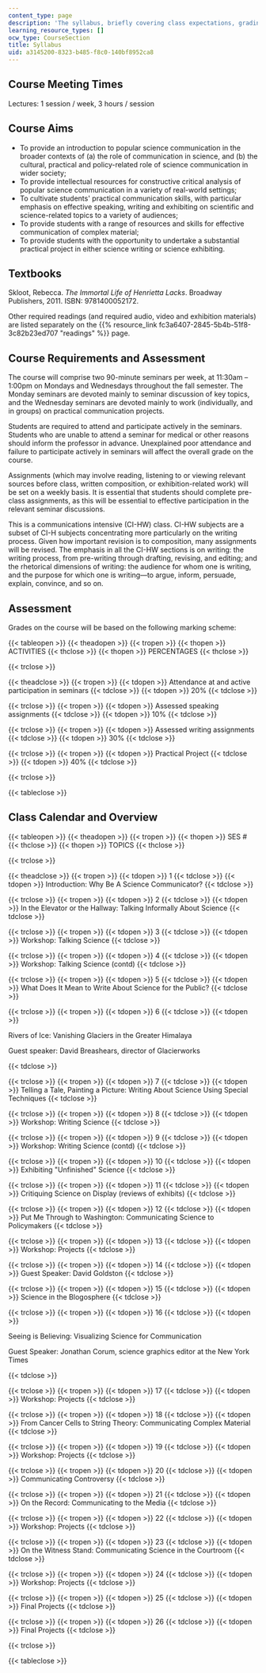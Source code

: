```yaml
---
content_type: page
description: 'The syllabus, briefly covering class expectations, grading, and topics. '
learning_resource_types: []
ocw_type: CourseSection
title: Syllabus
uid: a3145200-8323-b485-f8c0-140bf8952ca8
---
```


Course Meeting Times
--------------------

Lectures: 1 session / week, 3 hours / session

Course Aims
-----------

*   To provide an introduction to popular science communication in the broader contexts of (a) the role of communication in science, and (b) the cultural, practical and policy-related role of science communication in wider society;
*   To provide intellectual resources for constructive critical analysis of popular science communication in a variety of real-world settings;
*   To cultivate students' practical communication skills, with particular emphasis on effective speaking, writing and exhibiting on scientific and science-related topics to a variety of audiences;
*   To provide students with a range of resources and skills for effective communication of complex material;
*   To provide students with the opportunity to undertake a substantial practical project in either science writing or science exhibiting.

Textbooks
---------

Skloot, Rebecca. _The Immortal Life of Henrietta Lacks_. Broadway Publishers, 2011. ISBN: 9781400052172.

Other required readings (and required audio, video and exhibition materials) are listed separately on the {{% resource_link fc3a6407-2845-5b4b-51f8-3c82b23ed707 "readings" %}} page.

Course Requirements and Assessment
----------------------------------

The course will comprise two 90-minute seminars per week, at 11:30am – 1:00pm on Mondays and Wednesdays throughout the fall semester. The Monday seminars are devoted mainly to seminar discussion of key topics, and the Wednesday seminars are devoted mainly to work (individually, and in groups) on practical communication projects.

Students are required to attend and participate actively in the seminars. Students who are unable to attend a seminar for medical or other reasons should inform the professor in advance. Unexplained poor attendance and failure to participate actively in seminars will affect the overall grade on the course.

Assignments (which may involve reading, listening to or viewing relevant sources before class, written composition, or exhibition-related work) will be set on a weekly basis. It is essential that students should complete pre-class assignments, as this will be essential to effective participation in the relevant seminar discussions.

This is a communications intensive (CI-HW) class. CI-HW subjects are a subset of CI-H subjects concentrating more particularly on the writing process. Given how important revision is to composition, many assignments will be revised. The emphasis in all the CI-HW sections is on writing: the writing process, from pre-writing through drafting, revising, and editing; and the rhetorical dimensions of writing: the audience for whom one is writing, and the purpose for which one is writing—to argue, inform, persuade, explain, convince, and so on.

Assessment
----------

Grades on the course will be based on the following marking scheme:

{{< tableopen >}}
{{< theadopen >}}
{{< tropen >}}
{{< thopen >}}
ACTIVITIES
{{< thclose >}}
{{< thopen >}}
PERCENTAGES
{{< thclose >}}

{{< trclose >}}

{{< theadclose >}}
{{< tropen >}}
{{< tdopen >}}
Attendance at and active participation in seminars
{{< tdclose >}}
{{< tdopen >}}
20%
{{< tdclose >}}

{{< trclose >}}
{{< tropen >}}
{{< tdopen >}}
Assessed speaking assignments
{{< tdclose >}}
{{< tdopen >}}
10%
{{< tdclose >}}

{{< trclose >}}
{{< tropen >}}
{{< tdopen >}}
Assessed writing assignments
{{< tdclose >}}
{{< tdopen >}}
30%
{{< tdclose >}}

{{< trclose >}}
{{< tropen >}}
{{< tdopen >}}
Practical Project
{{< tdclose >}}
{{< tdopen >}}
40%
{{< tdclose >}}

{{< trclose >}}

{{< tableclose >}}

Class Calendar and Overview
---------------------------

{{< tableopen >}}
{{< theadopen >}}
{{< tropen >}}
{{< thopen >}}
SES #
{{< thclose >}}
{{< thopen >}}
TOPICS
{{< thclose >}}

{{< trclose >}}

{{< theadclose >}}
{{< tropen >}}
{{< tdopen >}}
1
{{< tdclose >}}
{{< tdopen >}}
Introduction: Why Be A Science Communicator?
{{< tdclose >}}

{{< trclose >}}
{{< tropen >}}
{{< tdopen >}}
2
{{< tdclose >}}
{{< tdopen >}}
In the Elevator or the Hallway: Talking Informally About Science
{{< tdclose >}}

{{< trclose >}}
{{< tropen >}}
{{< tdopen >}}
3
{{< tdclose >}}
{{< tdopen >}}
Workshop: Talking Science
{{< tdclose >}}

{{< trclose >}}
{{< tropen >}}
{{< tdopen >}}
4
{{< tdclose >}}
{{< tdopen >}}
Workshop: Talking Science (contd)
{{< tdclose >}}

{{< trclose >}}
{{< tropen >}}
{{< tdopen >}}
5
{{< tdclose >}}
{{< tdopen >}}
What Does It Mean to Write About Science for the Public?
{{< tdclose >}}

{{< trclose >}}
{{< tropen >}}
{{< tdopen >}}
6
{{< tdclose >}}
{{< tdopen >}}


Rivers of Ice: Vanishing Glaciers in the Greater Himalaya

Guest speaker: David Breashears, director of Glacierworks


{{< tdclose >}}

{{< trclose >}}
{{< tropen >}}
{{< tdopen >}}
7
{{< tdclose >}}
{{< tdopen >}}
Telling a Tale, Painting a Picture: Writing About Science Using Special Techniques
{{< tdclose >}}

{{< trclose >}}
{{< tropen >}}
{{< tdopen >}}
8
{{< tdclose >}}
{{< tdopen >}}
Workshop: Writing Science
{{< tdclose >}}

{{< trclose >}}
{{< tropen >}}
{{< tdopen >}}
9
{{< tdclose >}}
{{< tdopen >}}
Workshop: Writing Science (contd)
{{< tdclose >}}

{{< trclose >}}
{{< tropen >}}
{{< tdopen >}}
10
{{< tdclose >}}
{{< tdopen >}}
Exhibiting "Unfinished" Science
{{< tdclose >}}

{{< trclose >}}
{{< tropen >}}
{{< tdopen >}}
11
{{< tdclose >}}
{{< tdopen >}}
Critiquing Science on Display (reviews of exhibits)
{{< tdclose >}}

{{< trclose >}}
{{< tropen >}}
{{< tdopen >}}
12
{{< tdclose >}}
{{< tdopen >}}
Put Me Through to Washington: Communicating Science to Policymakers
{{< tdclose >}}

{{< trclose >}}
{{< tropen >}}
{{< tdopen >}}
13
{{< tdclose >}}
{{< tdopen >}}
Workshop: Projects
{{< tdclose >}}

{{< trclose >}}
{{< tropen >}}
{{< tdopen >}}
14
{{< tdclose >}}
{{< tdopen >}}
Guest Speaker: David Goldston
{{< tdclose >}}

{{< trclose >}}
{{< tropen >}}
{{< tdopen >}}
15
{{< tdclose >}}
{{< tdopen >}}
Science in the Blogosphere
{{< tdclose >}}

{{< trclose >}}
{{< tropen >}}
{{< tdopen >}}
16
{{< tdclose >}}
{{< tdopen >}}


Seeing is Believing: Visualizing Science for Communication

Guest Speaker: Jonathan Corum, science graphics editor at the New York Times


{{< tdclose >}}

{{< trclose >}}
{{< tropen >}}
{{< tdopen >}}
17
{{< tdclose >}}
{{< tdopen >}}
Workshop: Projects
{{< tdclose >}}

{{< trclose >}}
{{< tropen >}}
{{< tdopen >}}
18
{{< tdclose >}}
{{< tdopen >}}
From Cancer Cells to String Theory: Communicating Complex Material
{{< tdclose >}}

{{< trclose >}}
{{< tropen >}}
{{< tdopen >}}
19
{{< tdclose >}}
{{< tdopen >}}
Workshop: Projects
{{< tdclose >}}

{{< trclose >}}
{{< tropen >}}
{{< tdopen >}}
20
{{< tdclose >}}
{{< tdopen >}}
Communicating Controversy
{{< tdclose >}}

{{< trclose >}}
{{< tropen >}}
{{< tdopen >}}
21
{{< tdclose >}}
{{< tdopen >}}
On the Record: Communicating to the Media
{{< tdclose >}}

{{< trclose >}}
{{< tropen >}}
{{< tdopen >}}
22
{{< tdclose >}}
{{< tdopen >}}
Workshop: Projects
{{< tdclose >}}

{{< trclose >}}
{{< tropen >}}
{{< tdopen >}}
23
{{< tdclose >}}
{{< tdopen >}}
On the Witness Stand: Communicating Science in the Courtroom
{{< tdclose >}}

{{< trclose >}}
{{< tropen >}}
{{< tdopen >}}
24
{{< tdclose >}}
{{< tdopen >}}
Workshop: Projects
{{< tdclose >}}

{{< trclose >}}
{{< tropen >}}
{{< tdopen >}}
25
{{< tdclose >}}
{{< tdopen >}}
Final Projects
{{< tdclose >}}

{{< trclose >}}
{{< tropen >}}
{{< tdopen >}}
26
{{< tdclose >}}
{{< tdopen >}}
Final Projects
{{< tdclose >}}

{{< trclose >}}

{{< tableclose >}}